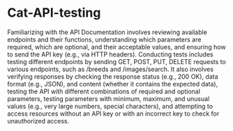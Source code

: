 # Cat-API-testing
Familiarizing with the API Documentation involves reviewing available endpoints and their functions, understanding which parameters are required, which are optional, and their acceptable values, and ensuring how to send the API key (e.g., via HTTP headers). Conducting tests includes testing different endpoints by sending GET, POST, PUT, DELETE requests to various endpoints, such as /breeds and /images/search. It also involves verifying responses by checking the response status (e.g., 200 OK), data format (e.g., JSON), and content (whether it contains the expected data), testing the API with different combinations of required and optional parameters, testing parameters with minimum, maximum, and unusual values (e.g., very large numbers, special characters), and attempting to access resources without an API key or with an incorrect key to check for unauthorized access.
